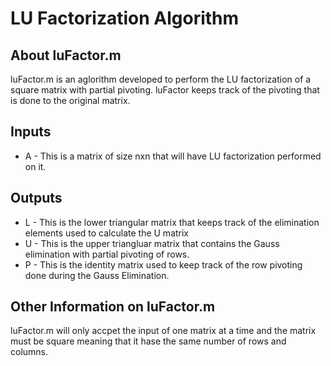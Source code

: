 # LU Factorization Algorithm
## About luFactor.m
luFactor.m is an aglorithm developed to perform the LU factorization of a square matrix with partial pivoting. luFactor keeps track of the pivoting that is done to the original matrix. 
## Inputs
* A - This is a matrix of size nxn that will have LU factorization performed on it.
## Outputs
* L - This is the lower triangular matrix that keeps track of the elimination elements used to calculate the U matrix
* U - This is the upper triangluar matrix that contains the Gauss elimination with partial pivoting of rows.
* P - This is the identity matrix used to keep track of the row pivoting done during the Gauss Elimination.
## Other Information on luFactor.m
luFactor.m will only accpet the input of one matrix at a time and the matrix must be square meaning that it hase the same number of rows and columns.
